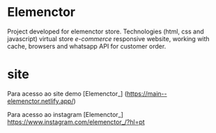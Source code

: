 # Elemenctor

Project developed for elemenctor store. Technologies (html, css and javascript) virtual store _e-commerce_ responsive website, working with cache, browsers and whatsapp API for customer order.

# site

Para acesso ao site demo [Elemenctor_]
(https://main--elemenctor.netlify.app/)

Para acesso ao instagram [Elemenctor_]
https://www.instagram.com/elemenctor_/?hl=pt
